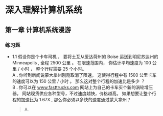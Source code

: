 # 深入理解计算机系统

## 第一章 计算机系统漫游
### 练习题
- 1.1 假设你是个卡车司机 ， 要将土互从爱达荷州的 Boise 运送到明尼苏达州的 Minneapolis , 全程 2500 公里 。 在限速范围内， 你估计平均速度为 100 公里 / 小时 ， 整个行程需要 25 个小时。   
    A . 你听到新闻说蒙大拿州刚刚取消了限速， 这使得行程中有 1500 公里卡车的速度可以为 150 公里 / 小时 。 那么这对整个行程的加速比是多少 ？   
    B . 你可以在 www.fasttrucks.com 网站上为自己的卡车买个新的涡轮增压器。 网站现货供应各种型号，不过速度越快，价格越高。 如果想要让整个行程的加速比为 1.67X , 那么你必须以多快的速度通过蒙大拿州？
    > A. 
    
    
